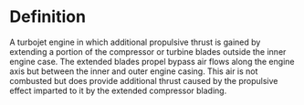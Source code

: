 # Definition

A turbojet engine in which additional propulsive thrust is gained by
extending a portion of the compressor or turbine blades outside the
inner engine case. The extended blades propel bypass air flows along the
engine axis but between the inner and outer engine casing. This air is
not combusted but does provide additional thrust caused by the
propulsive effect imparted to it by the extended compressor blading.
